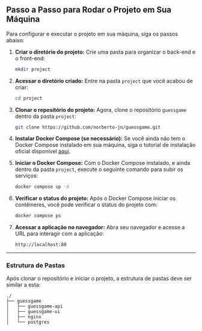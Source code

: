## Passo a Passo para Rodar o Projeto em Sua Máquina

Para configurar e executar o projeto em sua máquina, siga os passos abaixo:

1.  **Criar o diretório do projeto:**
    Crie uma pasta para organizar o back-end e o front-end:

    ```bash
    mkdir project
    ```

2.  **Acessar o diretório criado:**
    Entre na pasta `project` que você acabou de criar:

    ```bash
    cd project
    ```

3.  **Clonar o repositório do projeto:**
    Agora, clone o repositório `guessgame` dentro da pasta `project`:

    ```bash
    git clone https://github.com/norberto-jn/guessgame.git
    ```

4.  **Instalar Docker Compose (se necessário):**
    Se você ainda não tem o Docker Compose instalado em sua máquina, siga o tutorial de instalação oficial disponível [aqui](https://docs.docker.com/compose/install/).

5.  **Iniciar o Docker Compose:**
    Com o Docker Compose instalado, e ainda dentro da pasta `project`, execute o seguinte comando para subir os serviços:

    ```bash
    docker compose up -d
    ```

6.  **Verificar o status do projeto:**
    Após o Docker Compose iniciar os contêineres, você pode verificar o status do projeto com:

    ```bash
    docker compose ps
    ```

7.  **Acessar a aplicação no navegador:**
    Abra seu navegador e acesse a URL para interagir com a aplicação:

    ```
    http://localhost:80
    ```

-----

### Estrutura de Pastas

Após clonar o repositório e iniciar o projeto, a estrutura de pastas deve ser similar a esta:

```
./
├── guessgame
│   ├── guessgame-api
│   ├── guessgame-ui
│   ├── nginx
│   └── postgres
```